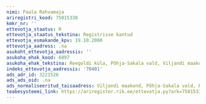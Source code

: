 ```yaml
---
nimi: Paala Rahvamaja
ariregistri_kood: 75015338
kmkr_nr: ''
ettevotja_staatus: R
ettevotja_staatus_tekstina: Registrisse kantud
ettevotja_esmakande_kpv: 19.10.2000
ettevotja_aadress: .na
asukoht_ettevotja_aadressis: ''
asukoha_ehak_kood: 6897
asukoha_ehak_tekstina: Reegoldi küla, Põhja-Sakala vald, Viljandi maakond
indeks_ettevotja_aadressis: '70401'
ads_adr_id: 3221526
ads_ads_oid: .na
ads_normaliseeritud_taisaadress: Viljandi maakond, Põhja-Sakala vald, Reegoldi küla
teabesysteemi_link: https://ariregister.rik.ee/ettevotja.py?ark=75015338&ref=rekvisiidid
---
```

